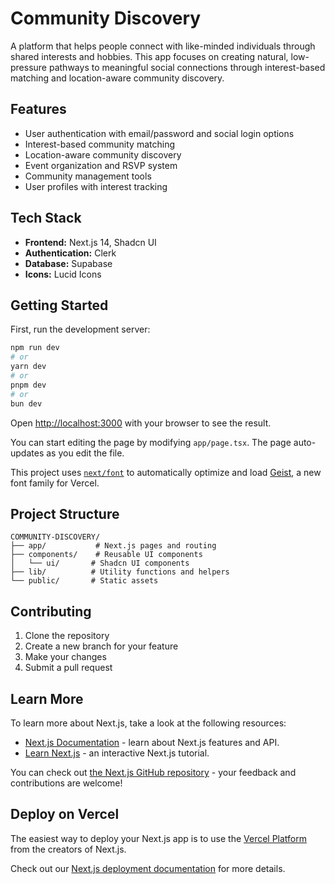 # Community Discovery

A platform that helps people connect with like-minded individuals through shared interests and hobbies. This app focuses on creating natural, low-pressure pathways to meaningful social connections through interest-based matching and location-aware community discovery.

## Features

- User authentication with email/password and social login options
- Interest-based community matching
- Location-aware community discovery
- Event organization and RSVP system
- Community management tools
- User profiles with interest tracking

## Tech Stack

- **Frontend:** Next.js 14, Shadcn UI
- **Authentication:** Clerk
- **Database:** Supabase
- **Icons:** Lucid Icons

## Getting Started

First, run the development server:

```bash
npm run dev
# or
yarn dev
# or
pnpm dev
# or
bun dev
```

Open [http://localhost:3000](http://localhost:3000) with your browser to see the result.

You can start editing the page by modifying `app/page.tsx`. The page auto-updates as you edit the file.

This project uses [`next/font`](https://nextjs.org/docs/app/building-your-application/optimizing/fonts) to automatically optimize and load [Geist](https://vercel.com/font), a new font family for Vercel.

## Project Structure

```
COMMUNITY-DISCOVERY/
├── app/           # Next.js pages and routing
├── components/    # Reusable UI components
│   └── ui/       # Shadcn UI components
├── lib/          # Utility functions and helpers
└── public/       # Static assets
```

## Contributing

1. Clone the repository
2. Create a new branch for your feature
3. Make your changes
4. Submit a pull request

## Learn More

To learn more about Next.js, take a look at the following resources:

- [Next.js Documentation](https://nextjs.org/docs) - learn about Next.js features and API.
- [Learn Next.js](https://nextjs.org/learn) - an interactive Next.js tutorial.

You can check out [the Next.js GitHub repository](https://github.com/vercel/next.js) - your feedback and contributions are welcome!

## Deploy on Vercel

The easiest way to deploy your Next.js app is to use the [Vercel Platform](https://vercel.com/new?utm_medium=default-template&filter=next.js&utm_source=create-next-app&utm_campaign=create-next-app-readme) from the creators of Next.js.

Check out our [Next.js deployment documentation](https://nextjs.org/docs/app/building-your-application/deploying) for more details.
